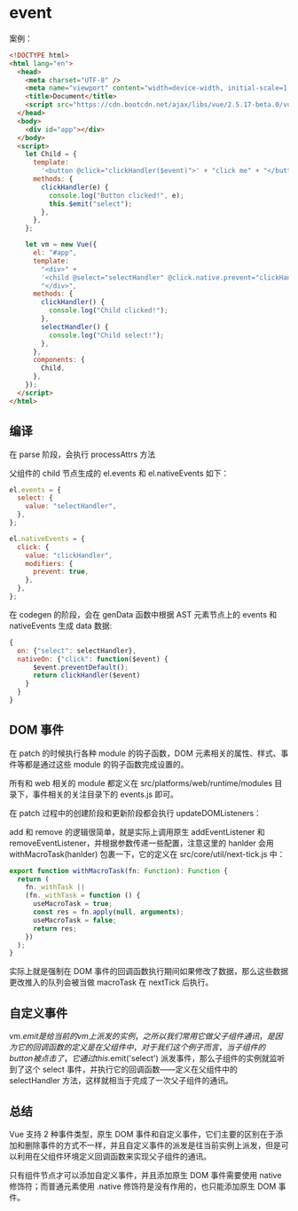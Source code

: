 # event

案例：

```html
<!DOCTYPE html>
<html lang="en">
  <head>
    <meta charset="UTF-8" />
    <meta name="viewport" content="width=device-width, initial-scale=1.0" />
    <title>Document</title>
    <script src="https://cdn.bootcdn.net/ajax/libs/vue/2.5.17-beta.0/vue.js"></script>
  </head>
  <body>
    <div id="app"></div>
  </body>
  <script>
    let Child = {
      template:
        '<button @click="clickHandler($event)">' + "click me" + "</button>",
      methods: {
        clickHandler(e) {
          console.log("Button clicked!", e);
          this.$emit("select");
        },
      },
    };

    let vm = new Vue({
      el: "#app",
      template:
        "<div>" +
        '<child @select="selectHandler" @click.native.prevent="clickHandler"></child>' +
        "</div>",
      methods: {
        clickHandler() {
          console.log("Child clicked!");
        },
        selectHandler() {
          console.log("Child select!");
        },
      },
      components: {
        Child,
      },
    });
  </script>
</html>
```

## 编译

在 parse 阶段，会执行 processAttrs 方法

父组件的 child 节点生成的 el.events 和 el.nativeEvents 如下：

```js
el.events = {
  select: {
    value: "selectHandler",
  },
};

el.nativeEvents = {
  click: {
    value: "clickHandler",
    modifiers: {
      prevent: true,
    },
  },
};
```

在 codegen 的阶段，会在 genData 函数中根据 AST 元素节点上的 events 和 nativeEvents 生成 data 数据:

```js
{
  on: {"select": selectHandler},
  nativeOn: {"click": function($event) {
      $event.preventDefault();
      return clickHandler($event)
    }
  }
}
```

## DOM 事件

在 patch 的时候执行各种 module 的钩子函数，DOM 元素相关的属性、样式、事件等都是通过这些 module 的钩子函数完成设置的。

所有和 web 相关的 module 都定义在 src/platforms/web/runtime/modules 目录下，事件相关的关注目录下的 events.js 即可。

在 patch 过程中的创建阶段和更新阶段都会执行 updateDOMListeners：

add 和 remove 的逻辑很简单，就是实际上调用原生 addEventListener 和 removeEventListener，并根据参数传递一些配置，注意这里的 hanlder 会用 withMacroTask(hanlder) 包裹一下，它的定义在 src/core/util/next-tick.js 中：

```js
export function withMacroTask(fn: Function): Function {
  return (
    fn._withTask ||
    (fn._withTask = function () {
      useMacroTask = true;
      const res = fn.apply(null, arguments);
      useMacroTask = false;
      return res;
    })
  );
}
```

实际上就是强制在 DOM 事件的回调函数执行期间如果修改了数据，那么这些数据更改推入的队列会被当做 macroTask 在 nextTick 后执行。

## 自定义事件

vm.$emit 是给当前的 vm 上派发的实例，之所以我们常用它做父子组件通讯，是因为它的回调函数的定义是在父组件中，对于我们这个例子而言，当子组件的 button 被点击了，它通过 this.$emit('select') 派发事件，那么子组件的实例就监听到了这个 select 事件，并执行它的回调函数——定义在父组件中的 selectHandler 方法，这样就相当于完成了一次父子组件的通讯。

## 总结

Vue 支持 2 种事件类型，原生 DOM 事件和自定义事件，它们主要的区别在于添加和删除事件的方式不一样，并且自定义事件的派发是往当前实例上派发，但是可以利用在父组件环境定义回调函数来实现父子组件的通讯。

只有组件节点才可以添加自定义事件，并且添加原生 DOM 事件需要使用 native 修饰符；而普通元素使用 .native 修饰符是没有作用的，也只能添加原生 DOM 事件。
